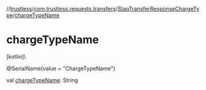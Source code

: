 //[trustless](../../../index.md)/[com.trustless.requests.transfers](../index.md)/[StaqTransferResponseChargeType](index.md)/[chargeTypeName](charge-type-name.md)

# chargeTypeName

[kotlin]\

@SerialName(value = &quot;ChargeTypeName&quot;)

val [chargeTypeName](charge-type-name.md): String
